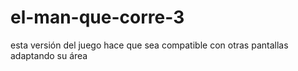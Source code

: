 # el-man-que-corre-3
esta versión del juego hace que sea compatible con otras pantallas adaptando su área 
